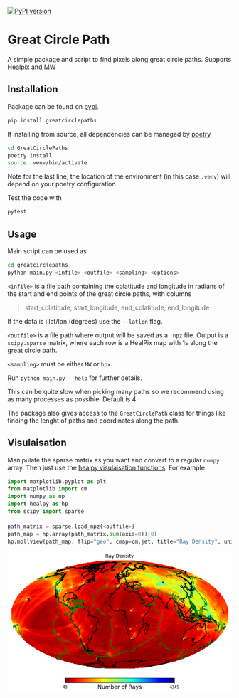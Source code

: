 [![PyPI version](https://badge.fury.io/py/greatcirclepaths.svg)](https://badge.fury.io/py/greatcirclepaths)

# Great Circle Path

A simple package and script to find pixels along great circle paths.  Supports [Healpix](https://healpy.readthedocs.io/en/latest/index.html) and [MW](https://arxiv.org/abs/1110.6298#:~:text=The%20fundamental%20property%20of%20any,(L%5E2)%20samples.)

## Installation

Package can be found on [pypi](https://pypi.org/project/greatcirclepaths/).

```bash
pip install greatcirclepaths
```

If installing from source, all dependencies can be managed by [poetry](https://python-poetry.org/)

```bash
cd GreatCirclePaths
poetry install
source .venv/bin/activate
```

Note for the last line, the location of the environment (in this case `.venv`) will depend on your poetry configuration.

Test the code with

```bash
pytest
```

## Usage

Main script can be used as

```bash
cd greatcirclepaths
python main.py <infile> <outfile> <sampling> <options>
```

`<infile>` is a file path containing the colatitude and longitude in radians of the start and end points of the great circle paths, with columns

> start_colatitude,  start_longitude, end_colatitude, end_longitude

If the data is i lat/lon (degrees) use the `--latlon` flag.

`<outfile>` is a file path where output will be saved as a `.npz` file.  Output is a `scipy.sparse` matrix, where each row is a HealPix map with 1s along the great circle path.

`<sampling>` must be either `MW` or `hpx`.

Run `python main.py --help` for further details.

This can be quite slow when picking many paths so we recommend using as many processes as possible.  Default is 4.

The package also gives access to the `GreatCirclePath` class for things like finding the lenght of paths and coordinates along the path.

## Visulaisation

Manipulate the sparse matrix as you want and convert to a regular `numpy` array.  Then just use the [healpy visulaisation functions](https://healpy.readthedocs.io/en/latest/healpy_visu.html). For example

```python
import matplotlib.pyplot as plt
from matplotlib import cm
import numpy as np
import healpy as hp
from scipy import sparse

path_matrix = sparse.load_npz(<outfile>)
path_map = np.array(path_matrix.sum(axis=0))[0]
hp.mollview(path_map, flip="geo", cmap=cm.jet, title="Ray Density", unit="Number of Rays")
```

![Alt text](example.png)
